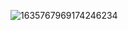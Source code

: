 ![1635767969174246234](https://user-images.githubusercontent.com/103822422/209334158-a88be4bb-3df1-46c3-a02f-d0ffe3c7a509.jpg)

